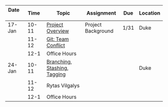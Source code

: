| Date     | Time  | Topic                                                                                                                                                                                                                           | Assignment         | Due  | Location |
|----------|-------|---------------------------------------------------------------------------------------------------------------------------------------------------------------------------------------------------------------------------------|--------------------|------|----------|
| 17-Jan   | 10-11 | [Project Overview](lectures/project_overview.md)                                                                                                                                                                                | Project Background | 1/31 | Duke     |
|          | 11-12 | [Git: Team Conflict](lessons/bootcamp/040_git_overview.md#team-conflicts)                                                                                                                                                       |                    |      |          |
|          | 12-1  | Office Hours                                                                                                                                                                                                                    |                    |      |          |
| 24-Jan   | 10-11 | [Branching](https://git-scm.com/book/en/v2/Git-Branching-Basic-Branching-and-Merging), [Stashing](https://git-scm.com/book/en/v2/Git-Tools-Stashing-and-Cleaning), [Tagging](https://git-scm.com/book/en/v2/Git-Basics-Tagging) |                    |      | Duke     |
|          | 11-12 | Rytas Vilgalys                                                                                                                                                                                                                  |                    |      |          |
|          | 12-1  | Office Hours                                                                                                                                                                                                                    |                    |      |          |
